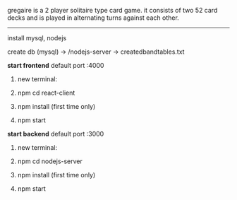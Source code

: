 
gregaire is a 2 player solitaire type card game.
it consists of two 52 card decks and is played in alternating turns against each other.
_______
install mysql, nodejs

create db (mysql) -> /nodejs-server -> createdbandtables.txt



<b>start frontend</b> default port :4000

1) new terminal:

2) npm cd react-client

3) npm install (first time only)

4) npm start
  

<b>start backend</b> default port :3000

1) new terminal:

2) npm cd nodejs-server

3) npm install (first time only)

4) npm start